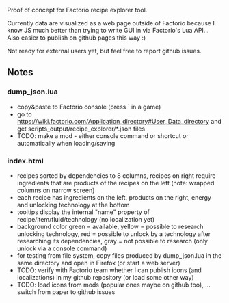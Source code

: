 Proof of concept for Factorio recipe explorer tool.

Currently data are visualized as a web page outside of Factorio because I know JS much better than trying to write GUI in via Factorio's Lua API... Also easier to publish on github pages this way :)

Not ready for external users yet, but feel free to report github issues.

## Notes
### dump_json.lua
- copy&paste to Factorio console (press ` in a game)
- go to https://wiki.factorio.com/Application_directory#User_Data_directory and get scripts_output/recipe_explorer/*.json files
- TODO: make a mod - either console command or shortcut or automatically when loading/saving

### index.html
- recipes sorted by dependencies to 8 columns, recipes on right require ingredients that are products of the recipes on the left (note: wrapped columns on narrow screen)
- each recipe has ingredients on the left, products on the right, energy and unlocking technology at the bottom
- tooltips display the internal "name" property of recipe/item/fluid/technology (no localization yet)
- background color green = available, yellow = possible to research unlocking technology, red = possible to unlock by a technology after researching its dependencies, gray = not possible to research (only unlock via a console command)
- for testing from file system, copy files produced by dump_json.lua in the same directory and open in Firefox (or start a web server)
- TODO: verify with Factorio team whether I can publish icons (and localizations) in my github repository (or load some other way)
- TODO: load icons from mods (popular ones maybe on github too), ... switch from paper to github issues
